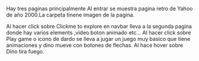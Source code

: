 Hay tres paginas principalmente
Al entrar se muestra pagina retro de Yahoo de año 2000.La carpeta tinene imagen de la pagina.

Al hacer click sobre Clickme to explore en navbar lleva a la segunda pagina donde hay varios elements ,video boton animado etc...
Al hacer click sobre Play game o icono de dardo se lleva a jugar un juego muy basico que tiene animaciones y dino mueve con botones de flechas.
Al hace hover sobre Dino tira fuego.